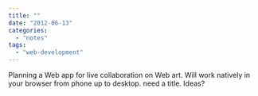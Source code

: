 ```yaml
---
title: ""
date: "2012-06-13"
categories: 
  - "notes"
tags: 
  - "web-development"
---
```


Planning a Web app for live collaboration on Web art. Will work natively in your browser from phone up to desktop. need a title. Ideas?
